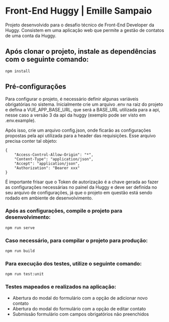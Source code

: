 # Front-End Huggy | Emille Sampaio

Projeto desenvolvido para o desafio técnico de Front-End Developer da Huggy. Consistem em uma aplicação web que permite a gestão de contatos de uma conta da Huggy.
## Após clonar o projeto, instale as dependências com o seguinte comando:

```
npm install
```

## Pré-configurações

Para configurar o projeto, é necessário definir algunas variáveis obrigatórias no sistema.
Inicialmente crie um arquivo .env na raiz do projeto e defina a VUE_APP_BASE_URL, que será a BASE_URL utilizada para a api, nesse caso a versão 3 da api da huggy (exemplo pode ser visto em .env.example).

Após isso, crie um arquivo config.json, onde ficarão as configurações propostas pela api utilizada para a header das requisições. Esse arquivo precisa conter tal objeto:

```
{
    "Access-Control-Allow-Origin": "*",
    "Content-Type": "application/json",
    "Accept": "application/json",
    "Authorization": "Bearer xxx"
}
```

É importante frisar que o Token de autorização é a chave gerada ao fazer as configurações necessárias no painel da Huggy e deve ser definida no seu arquivo de configurações, já que o projeto em questão está sendo rodado em ambiente de desenvolvimento.
### Após as configurações, compile o projeto para desenvolvimento:
```
npm run serve
```

### Caso necessário, para compilar o projeto para produção:
```
npm run build
```

### Para execução dos testes, utilize o seguinte comando:
```
npm run test:unit
```

### Testes mapeados e realizados na aplicação:

- Abertura do modal do formulário com a opção de adicionar novo contato
- Abertura do modal do formulário com a opção de editar contato
- Submissão formulário com campos obrigatórios não preenchidos